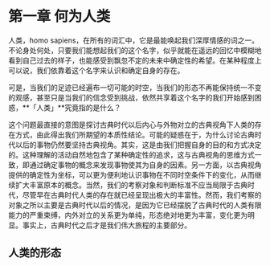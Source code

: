 # 第一章 何为人类

人类，homo sapiens，在所有的词汇中，它是最能唤起我们深厚情感的词之一。不论身处何处，只要我们能想起我们的这个名字，似乎就能在遥远的回忆中模糊地看到自己过去的样子，也能感受到飘忽不定的未来中确定性的希望。在某种程度上可以说，我们依靠着这个名字来认识和确定自身的存在。

可是，当我们的足迹已经遍布一切可能的时空，当我们的形态不再能保持统一不变的观感，甚至只是当我们的信念受到挑战，依然共享着这个名字的我们开始感到困惑，**「人类」**究竟指的是什么？

这个问题最直接的意图是探讨古典时代以后内心与外物对立的古典视角下人类的存在方式，由此得出我们所期望的本质性结论。可能的疑惑在于，为什么讨论古典时代以后的事物仍然要坚持古典视角。其实，这是由我们把握自身的目的和方式决定的。这种理解的活动自然地包含了某种确定性的追求，这与古典视角的思维方式一致，即通过确定事物的概念来发现事物使其为自身的因素。另一方面，以古典视角提供的确定性为坐标，可以更为便利地认识事物在不同时空条件下的变化，从而继续扩大丰富原本的概念。当然，我们的考察对象和判断标准不应当局限于古典时代，尽管早在古典时代人类的存在就已经呈现出极大的丰富性。然而，我们考察的对象之所以主要是古典时代以后的情况，是因为它已经摆脱了古典时代的人类有限能力的严重束缚，内外对立的关系更为单纯，形态绝对地更为丰富，变化更为明显。事实上，古典时代之后才是我们伟大旅程的主要部分。

## 人类的形态

